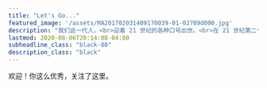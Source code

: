 ```yaml
---
title: "Let's Go..."
featured_image: '/assets/MA201702031409170039-01-02709d000.jpg'
description: "我们这一代人，<br>迎着 21 世纪的各种口号出世。<br>在 21 世纪第二个十年后，<br>冥冥中我和这号称 21 世纪的 C 语言有了关系！"
lastmod: 2020-08-06T20:14:08-04:00
subheadline_class: "black-80"
description_class: "black"
---
```

欢迎！你这么优秀，关注了这里。
